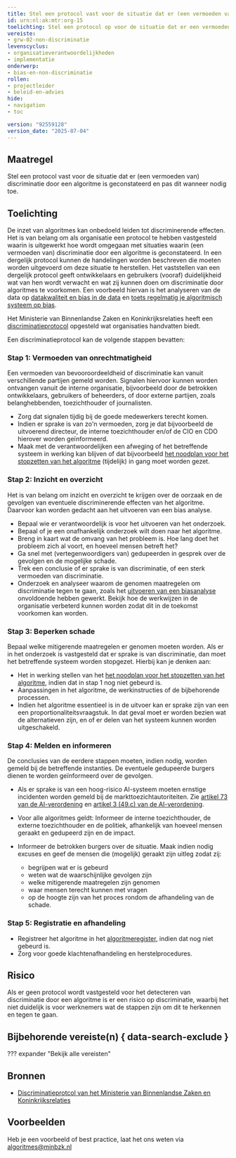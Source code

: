 ```yaml
---
title: Stel een protocol vast voor de situatie dat er (een vermoeden van) discriminatie door een algoritme is geconstateerd en pas dit wanneer nodig toe
id: urn:nl:ak:mtr:org-15
toelichting: Stel een protocol op voor de situatie dat er een vermoeden bestaat van discriminatie of als er geconstateerd wordt dat er sprake is van bevooroordeeldheid of discriminatie door een algoritme en pas dit protocol toe.
vereiste:
- grw-02-non-discriminatie
levenscyclus:
- organisatieverantwoordelijkheden
- implementatie
onderwerp:
- bias-en-non-discriminatie
rollen:
- projectleider
- beleid-en-advies
hide:
- navigation
- toc

version: "92559128"
version_date: "2025-07-04"
---
```


<!-- tags -->

## Maatregel
Stel een protocol vast voor de situatie dat er (een vermoeden van) discriminatie door een algoritme is geconstateerd en pas dit wanneer nodig toe.

## Toelichting
De inzet van algoritmes kan onbedoeld leiden tot discriminerende effecten.
Het is van belang om als organisatie een protocol te hebben vastgesteld waarin is uitgewerkt hoe wordt omgegaan met situaties waarin (een vermoeden van) discriminatie door een algoritme is geconstateerd.
In een dergelijk protocol kunnen de handelingen worden beschreven die moeten worden uitgevoerd om deze situatie te herstellen.
Het vaststellen van een dergelijk protocol geeft ontwikkelaars en gebruikers (vooraf) duidelijkheid wat van hen wordt verwacht en wat zij kunnen doen om discriminatie door algoritmes te voorkomen.
Een voorbeeld hiervan is het analyseren van de data op [datakwaliteit en bias in de data](3-dat-01-datakwaliteit.md) en [toets regelmatig je algoritmisch systeem op bias](5-ver-03-biasanalyse.md).

Het Ministerie van Binnenlandse Zaken en Koninkrijksrelaties heeft een [discriminatieprotocol](https://minbzk.github.io/discriminatieprotocol) opgesteld wat organisaties handvatten biedt.

Een discriminatieprotocol kan de volgende stappen bevatten:

### Stap 1: Vermoeden van onrechtmatigheid

Een vermoeden van bevooroordeeldheid of discriminatie kan vanuit verschillende partijen gemeld worden.
Signalen hiervoor kunnen worden ontvangen vanuit de interne organisatie, bijvoorbeeld door de betrokken ontwikkelaars, gebruikers of beheerders, of door externe partijen, zoals belanghebbenden, toezichthouder of journalisten.

  - Zorg dat signalen tijdig bij de goede medewerkers terecht komen.
  - Indien er sprake is van zo'n vermoeden, zorg je dat bijvoorbeeld de uitvoerend directeur, de interne toezichthouder en/of de CIO en CDO hierover worden geïnformeerd.
  - Maak met de verantwoordelijken een afweging of het betreffende systeem in werking kan blijven of dat bijvoorbeeld [het noodplan voor het stopzetten van het algoritme](4-owk-02-stopzetten-gebruik.md) (tijdelijk) in gang moet worden gezet.

### Stap 2: Inzicht en overzicht

Het is van belang om inzicht en overzicht te krijgen over de oorzaak en de gevolgen van eventuele discriminerende effecten van het algoritme.
Daarvoor kan worden gedacht aan het uitvoeren van een bias analyse.

  - Bepaal wie er verantwoordelijk is voor het uitvoeren van het onderzoek.
  - Bepaal of je een onafhankelijk onderzoek wilt doen naar het algoritme.
  - Breng in kaart wat de omvang van het probleem is. Hoe lang doet het probleem zich al voort, en hoeveel mensen betreft het?
  - Ga snel met (vertegenwoordigers van) gedupeerden in gesprek over de gevolgen en de mogelijke schade.
  - Trek een conclusie of er sprake is van discriminatie, of een sterk vermoeden van discriminatie.
  - Onderzoek en analyseer waarom de genomen maatregelen om discriminatie tegen te gaan, zoals het [uitvoeren van een biasanalyse](5-ver-03-biasanalyse.md) onvoldoende hebben gewerkt. Bekijk hoe de werkwijzen in de organisatie verbeterd kunnen worden zodat dit in de toekomst voorkomen kan worden.

### Stap 3: Beperken schade

Bepaal welke mitigerende maatregelen er genomen moeten worden. Als er in het onderzoek is vastgesteld dat er sprake is van discriminatie, dan moet het betreffende systeem worden stopgezet. Hierbij kan je denken aan:

   - Het in werking stellen van het [het noodplan voor het stopzetten van het algoritme](4-owk-02-stopzetten-gebruik.md), indien dat in stap 1 nog niet gebeurd is.
   - Aanpassingen in het algoritme, de werkinstructies of de bijbehorende processen.
   - Indien het algoritme essentieel is in de uitvoer kan er sprake zijn van een een proportionaliteitsvraagstuk. In dat geval moet er worden bezien wat de alternatieven zijn, en of er delen van het systeem kunnen worden uitgeschakeld.

### Stap 4: Melden en informeren

De conclusies van de eerdere stappen moeten, indien nodig, worden gemeld bij de betreffende instanties. De eventuele gedupeerde burgers dienen te worden geïnformeerd over de gevolgen.

   - Als er sprake is van een hoog-risico AI-systeem moeten ernstige incidenten worden gemeld bij de markttoezichtautoriteiten. Zie [artikel 73 van de AI-verordening](https://eur-lex.europa.eu/legal-content/NL/TXT/HTML/?uri=OJ:L_202401689#d1e7117-1-1) en [artikel 3 (49.c) van de AI-verordening](https://eur-lex.europa.eu/legal-content/NL/TXT/HTML/?uri=OJ:L_202401689#d1e2093-1-1).
   - Voor alle algoritmes geldt: Informeer de interne toezichthouder, de externe toezichthouder en de politiek, afhankelijk van hoeveel mensen geraakt en gedupeerd zijn en de impact.
   - Informeer de betrokken burgers over de situatie. Maak indien nodig excuses en geef de mensen die (mogelijk) geraakt zijn uitleg zodat zij:

       - begrijpen wat er is gebeurd
       - weten wat de waarschijnlijke gevolgen zijn
       - welke mitigerende maatregelen zijn genomen
       - waar mensen terecht kunnen met vragen
       - op de hoogte zijn van het proces rondom de afhandeling van de schade.

### Stap 5: Registratie en afhandeling

  - Registreer het algoritme in het [algoritmeregister](https://algoritmes.overheid.nl/nl), indien dat nog niet gebeurd is.
  - Zorg voor goede klachtenafhandeling en herstelprocedures.

## Risico
Als er geen protocol wordt vastgesteld voor het detecteren van discriminatie door een algoritme is er een risico op discriminatie, waarbij het niet duidelijk is voor werknemers wat de stappen zijn om dit te herkennen en tegen te gaan.

## Bijbehorende vereiste(n) { data-search-exclude }
<!-- Hier volgt een lijst met vereisten op basis van de in de metadata ingevulde vereiste -->

<!-- Let op! onderstaande regel met 'list_vereisten_on_maatregelen_page' niet weghalen! Deze maakt automatisch een lijst van bijbehorende verseisten op basis van de metadata  -->
??? expander "Bekijk alle vereisten"
    <!-- list_vereisten_on_maatregelen_page -->

## Bronnen
<!-- Vul hier de relevante bronnen in voor deze maatregel -->
- [Discriminatieprotcol van het Ministerie van Binnenlandse Zaken en Koninkrijksrelaties](https://minbzk.github.io/discriminatieprotocol/)

## Voorbeelden
<!-- Voeg hier een voorbeeld toe, door er bijvoorbeeld naar te verwijzen -->

Heb je een voorbeeld of best practice, laat het ons weten via [algoritmes@minbzk.nl](mailto:algoritmes@minbzk.nl)
